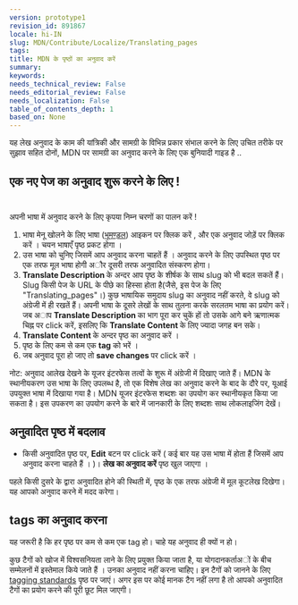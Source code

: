 ```yaml
---
version: prototype1
revision_id: 891867
locale: hi-IN
slug: MDN/Contribute/Localize/Translating_pages
tags: 
title: MDN के पृष्ठों का अनुवाद करें
summary: 
keywords: 
needs_technical_review: False
needs_editorial_review: False
needs_localization: False
table_of_contents_depth: 1
based_on: None
---
```

<p>यह लेख अनुवाद के काम की यांत्रिकी और सामग्री के विभिन्न प्रकार संभाल करने के लिए उचित तरीके पर सुझाव सहित दोनों, MDN पर सामग्री का अनुवाद करने के लिए एक बुनियादी गाइड है ..</p>

<h2 id="एक_नए_पेज_का_अनुवाद_शुरू_करने_के_लिए_!"><span class="short_text" id="result_box" lang="hi"><span class="short_text" id="result_box" lang="hi"><span class="hps">एक</span> <span class="hps">नए</span> <span class="hps">पेज</span> <span class="hps">का अनुवाद</span> <span class="hps">शुरू करने के लिए !</span></span></span><br />
 &nbsp;</h2>

<p><span id="result_box" lang="hi"><span class="hps">अपनी भाषा</span> <span class="hps">में</span> <span class="hps">अनुवाद करने के लिए</span></span> कृपया निम्न <span id="result_box" lang="hi"><span class="hps">चरणों का पालन करें !</span></span></p>

<ol>
 <li><span class="short_text" id="result_box" lang="hi"><span class="hps"><span class="short_text" id="result_box" lang="hi"><span class="hps">भाषा</span> <span class="hps">मेनू</span> <span class="hps">खोलने के लिए </span></span>भाषा</span> (</span><a href="http://dict.hinkhoj.com/words/meaning-of-%E0%A4%AD%E0%A5%82%E0%A4%AE%E0%A4%A3%E0%A5%8D%E0%A5%9C%E0%A4%B2-in-english.html">भूमण्ड़ल</a><span class="short_text" lang="hi">) <span class="hps">आइकन पर क्लिक करें</span></span> , <span class="short_text" id="result_box" lang="hi"><span class="hps">और</span> <span class="hps">एक</span> <span class="hps">अनुवाद</span> <span class="hps">जोड़ें पर क्लिक करें</span></span> । <span class="short_text" id="result_box" lang="hi"><span class="hps">चयन</span> <span class="hps">भाषाएँ</span> <span class="hps">पृष्ठ प्रकट होगा </span><span>।</span></span></li>
 <li>उस भाषा को चुनिए जिसमें आप अनुवाद करना चाहतें हैं ‍‍‍‍। अनुवाद करने के लिए उपस्थित पृष्ठ पर एक तरफ मूल भाषा होगी अौर दूसरी तरफ अनुवादित संस्करण होगा।</li>
 <li><strong>Translate Description&nbsp;</strong>के अन्दर आप पृष्ठ के शीर्षक के साथ slug को भी बदल सकतें हैं। Slug किसी पेज के URL के पीछे का हिस्सा होता है(जैसे, इस पेज के लिए "Translating_pages"।) कुछ भाषायिक समुदाय slug का अनुवाद नहीं करते, वे slug को अंग्रेजी में ही रखतें हैं। अपनी भाषा के दूसरे लेखों के साथ तुलना करके सरलतम भाषा का प्रयोग करें। जब अाप <strong>Translate Description </strong>का भाग पूरा कर चुकें हों तो उसके आगे बने ऋणात्मक चिह्न पर click करें, इसलिए कि <strong>Translate Content </strong>के लिए ज्यादा जगह बन सके‍।</li>
 <li><strong>Translate Content </strong>के अन्दर पृष्ठ का अनुवाद करें ।</li>
 <li>पृष्ठ के लिए कम से कम एक <strong>tag</strong> को भरें ।</li>
 <li>जब अनुवाद पूरा हो जाए तो <strong>save changes </strong>पर click करें ।</li>
</ol>

<div class="note">नोट: अनुवाद आलेख देखने के यूजर इंटरफेस तत्वों के शुरू में अंग्रेजी में दिखाए जाते हैं। MDN के स्थानीयकरण उस भाषा के लिए उपलब्ध है, तो एक विशेष लेख का अनुवाद करने के बाद के दौरे पर, यूआई उपयुक्त भाषा में दिखाया गया है। MDN यूजर इंटरफेस शब्दशः का उपयोग कर स्थानीयकृत किया जा सकता है। इस उपकरण का उपयोग करने के बारे में जानकारी के लिए शब्दशः साथ लोकलाइजिंग देखें।</div>

<h2 id="अनुवादित_पृष्ठ_में_बदलाव">अनुवादित पृष्ठ में बदलाव</h2>

<ul>
 <li>किसी अनुवादित पृष्ठ पर, <strong>Edit</strong> बटन पर click करें ( कई बार यह उस भाषा में होता हैं जिसमें आप अनुवाद करना चाहते हैं । )। <strong>लेख का अनुवाद करें</strong> पृष्ठ खुल जाएगा ।</li>
</ul>

<p>पहले किसी दुसरे के द्वारा अनुवादित होने की स्थिती में, पृष्ठ के एक तरफ अंग्रेजी में मूल कूटलेख दिखेगा। यह आपको अनुवाद करने में मदद करेगा।</p>

<h2 id="tags_का_अनुवाद_करना">tags का अनुवाद करना</h2>

<p>यह जरूरी है कि हर पृष्ठ पर कम से कम एक tag हो। चाहे यह अनुवाद ही क्यों न हो।</p>

<p>कुछ टैगों को खोज में विश्वसनियता लाने के लिए प्रयुक्त किया जाता है, या योगदानकर्ताअों के बीच सम्मेलनों में इस्तेमाल किये जाते हैं । उनका अनुवाद नहीं करना चाहिए। इन टैगों को जानने के लिए <a href="https://developer.mozilla.org/en-US/docs/Project:MDN/Contributing/Tagging_standards">tagging standards</a> पृष्ठ पर जाएं। अगर इस पर कोई मानक टैग नहीं लगा है तो आपको अनुवादित टैगों का प्रयोग करने की पूरी छूट मिल जाएगी।</p>

